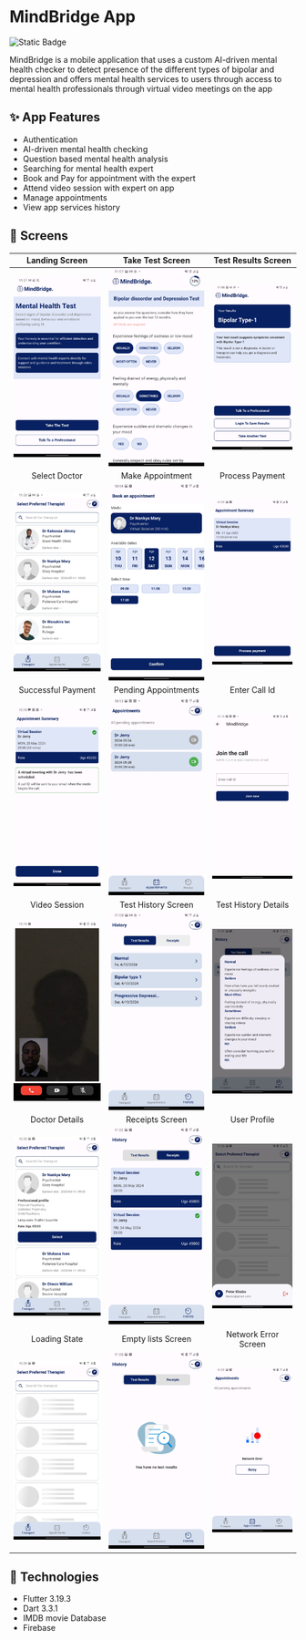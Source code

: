 # MindBridge App

![Static Badge](https://img.shields.io/badge/Made%20with%20-%20Flutter%20-blue?style=for-the-badge)

MindBridge is a mobile application that uses a custom AI-driven mental health checker to detect presence of the different types of bipolar and depression and offers mental health services to users through access to mental health professionals through virtual video meetings on the app

## :sparkles: App Features

- Authentication
- AI-driven mental health checking
- Question based mental health analysis
- Searching for mental health expert
- Book and Pay for appointment with the expert
- Attend video session with expert on app
- Manage appointments
- View app services history

## :iphone: Screens

Landing Screen | Take Test Screen | Test Results Screen |
:------------:|:-----------:|:--------------:|
![](./app_ui_images/landing_screen.jpg) | ![](./app_ui_images/take_test.jpg) | ![](./app_ui_images/test_results.jpg)
Select Doctor | Make Appointment | Process Payment |
![](./app_ui_images/select_doctor.jpg) | ![](./app_ui_images/make_appointment.jpg) | ![](./app_ui_images/process_payment.jpg)
Successful Payment | Pending Appointments | Enter Call Id |
![](./app_ui_images/successful_payment.jpg) | ![](./app_ui_images/pending_appointments.jpg) | ![](./app_ui_images/enter_call_id.jpg)
Video Session | Test History Screen | Test History Details |
![](./app_ui_images/video_call_screen.jpg) | ![](./app_ui_images/test_history_screen.jpg) | ![](./app_ui_images/test_history.jpg)
Doctor Details | Receipts Screen | User Profile |
![](./app_ui_images/doctor_details.jpg) | ![](./app_ui_images/receipts.jpg) | ![](./app_ui_images/user_profile.jpg)
Loading State | Empty lists Screen | Network Error Screen |
![](./app_ui_images/loading_state.jpg) | ![](./app_ui_images/empty_list_screen.jpg) | ![](./app_ui_images/network_error.jpg)


## 🚀 Technologies
- Flutter 3.19.3
- Dart 3.3.1
- IMDB movie Database
- Firebase

